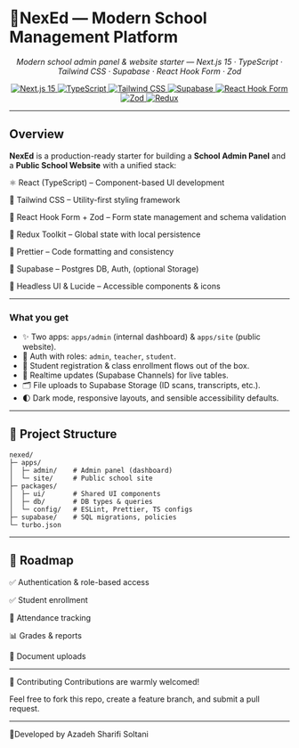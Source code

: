 # 🏫NexEd — Modern School Management Platform

<p align="center"><em>Modern school admin panel & website starter — Next.js 15 · TypeScript · Tailwind CSS · Supabase · React Hook Form · Zod</em></p>

<p align="center">
  <a href="https://nextjs.org/">
    <img src="https://img.shields.io/badge/Next.js-15-000?logo=next.js&logoColor=white" alt="Next.js 15" />
  </a>
  <a href="https://www.typescriptlang.org/">
    <img src="https://img.shields.io/badge/TypeScript-5.x-3178C6?logo=typescript&logoColor=white" alt="TypeScript" />
  </a>
  <a href="https://tailwindcss.com/">
    <img src="https://img.shields.io/badge/Tailwind_CSS-3.x-06B6D4?logo=tailwindcss&logoColor=white" alt="Tailwind CSS" />
  </a>
  <a href="https://supabase.com/">
    <img src="https://img.shields.io/badge/Supabase-Platform-3ECF8E?logo=supabase&logoColor=white" alt="Supabase" />
  </a>
  <a href="https://react-hook-form.com/">
    <img src="https://img.shields.io/badge/React_Hook_Form-^7-EC5990?logo=reacthookform&logoColor=white" alt="React Hook Form" />
  </a>
  <a href="https://zod.dev/">
    <img src="https://img.shields.io/badge/Zod-Validation-2A2A2A?logo=zod&logoColor=white" alt="Zod" />
  </a>
  <a href="https://redux.js.org/">
  <img src="https://img.shields.io/badge/Redux-State_Management-764ABC?logo=redux&logoColor=white" alt="Redux" />
</a>

</p>

---

## Overview

**NexEd** is a production-ready starter for building a **School Admin Panel** and a **Public School Website** with a unified stack:

⚛️ React (TypeScript) – Component-based UI development

💨 Tailwind CSS – Utility-first styling framework

🧩 React Hook Form + Zod – Form state management and schema validation

🎯 Redux Toolkit – Global state with local persistence

🧼 Prettier – Code formatting and consistency

🐘 Supabase – Postgres DB, Auth, (optional Storage)

🧱 Headless UI & Lucide – Accessible components & icons

---

### What you get

- ✨ Two apps: `apps/admin` (internal dashboard) & `apps/site` (public website).
- 🔐 Auth with roles: `admin`, `teacher`, `student`.
- 🧾 Student registration & class enrollment flows out of the box.
- 🔄 Realtime updates (Supabase Channels) for live tables.
- 🗂️ File uploads to Supabase Storage (ID scans, transcripts, etc.).
- 🌓 Dark mode, responsive layouts, and sensible accessibility defaults.

---

## 📂 Project Structure

```
nexed/
├─ apps/
│  ├─ admin/    # Admin panel (dashboard)
│  └─ site/     # Public school site
├─ packages/
│  ├─ ui/       # Shared UI components
│  ├─ db/       # DB types & queries
│  └─ config/   # ESLint, Prettier, TS configs
├─ supabase/    # SQL migrations, policies
└─ turbo.json
```

---

## 📌 Roadmap

✅ Authentication & role-based access

✅ Student enrollment

📅 Attendance tracking

📊 Grades & reports

📂 Document uploads

---

🤝 Contributing
Contributions are warmly welcomed!

Feel free to fork this repo, create a feature branch, and submit a pull request.

---

🌻Developed by
Azadeh Sharifi Soltani
